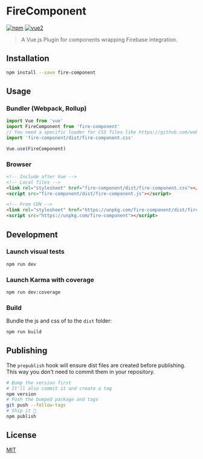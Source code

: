 # FireComponent

[![npm](https://img.shields.io/npm/v/fire-component.svg)](https://www.npmjs.com/package/fire-component) [![vue2](https://img.shields.io/badge/vue-2.x-brightgreen.svg)](https://vuejs.org/)

> A Vue.js Plugin for components wrapping Firebase integration.

## Installation

```bash
npm install --save fire-component
```

## Usage

### Bundler (Webpack, Rollup)

```js
import Vue from 'vue'
import FireComponent from 'fire-component'
// You need a specific loader for CSS files like https://github.com/webpack/css-loader
import 'fire-component/dist/fire-component.css'

Vue.use(FireComponent)
```

### Browser

```html
<!-- Include after Vue -->
<!-- Local files -->
<link rel="stylesheet" href="fire-component/dist/fire-component.css"></link>
<script src="fire-component/dist/fire-component.js"></script>

<!-- From CDN -->
<link rel="stylesheet" href="https://unpkg.com/fire-component/dist/fire-component.css"></link>
<script src="https://unpkg.com/fire-component"></script>
```

## Development

### Launch visual tests

```bash
npm run dev
```

### Launch Karma with coverage

```bash
npm run dev:coverage
```

### Build

Bundle the js and css of to the `dist` folder:

```bash
npm run build
```


## Publishing

The `prepublish` hook will ensure dist files are created before publishing. This
way you don't need to commit them in your repository.

```bash
# Bump the version first
# It'll also commit it and create a tag
npm version
# Push the bumped package and tags
git push --follow-tags
# Ship it 🚀
npm publish
```

## License

[MIT](http://opensource.org/licenses/MIT)

